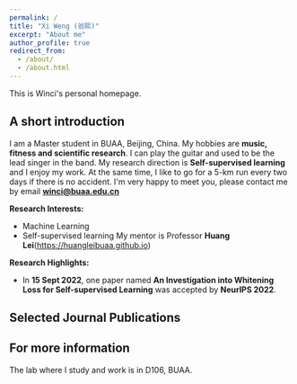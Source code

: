 ```yaml
---
permalink: /
title: "Xi Weng (翁熙)"
excerpt: "About me"
author_profile: true
redirect_from: 
  - /about/
  - /about.html
---
```


This is Winci's personal homepage.

## A short introduction
I am a Master student in BUAA, Beijing, China. My hobbies are **music, fitness and scientific research**. 
I can play the guitar and used to be the lead singer in the band. 
My research direction is **Self-supervised learning** and I enjoy my work. 
At the same time, I like to go for a 5-km run every two days if there is no accident. 
I'm very happy to meet you, please contact me by email **winci@buaa.edu.cn**

<b>Research Interests:</b>
* Machine Learning
* Self-supervised learning
My mentor is Professor **Huang Lei**(https://huangleibuaa.github.io)

<b>Research Highlights:</b>
* In **15 Sept 2022**, one paper named **An Investigation into Whitening Loss for Self-supervised Learning** was accepted by **NeurIPS 2022**.

## Selected Journal Publications

## For more information
The lab where I study and work is in D106, BUAA.